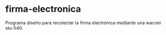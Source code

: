 # firma-electronica
Programa diseño para recolectar la firma electrónica mediante una wacom stu-540.
